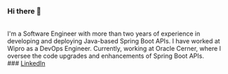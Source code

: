 ### Hi there 👋
<br>
I'm a Software Engineer with more than two years of experience in developing 
and deploying Java-based Spring Boot APIs. I have worked at Wipro as a 
DevOps Engineer. Currently, working at Oracle Cerner, where I oversee 
the code upgrades and enhancements of Spring Boot APIs.

<br>
### <a href="https://www.linkedin.com/in/rakesh-vcs73/">LinkedIn</a>
<!--
**Rakesh-vcs73/Rakesh-vcs73** is a ✨ _special_ ✨ repository because its `README.md` (this file) appears on your GitHub profile.

Here are some ideas to get you started:

- 🔭 I’m currently working on ... -->
🌱 I’m currently learning React...

<!--
- 👯 I’m looking to collaborate on ...
- 🤔 I’m looking for help with ...
- 💬 Ask me about ...
- 📫 How to reach me: ...
- 😄 Pronouns: ...
- ⚡ Fun fact: ...
-->
